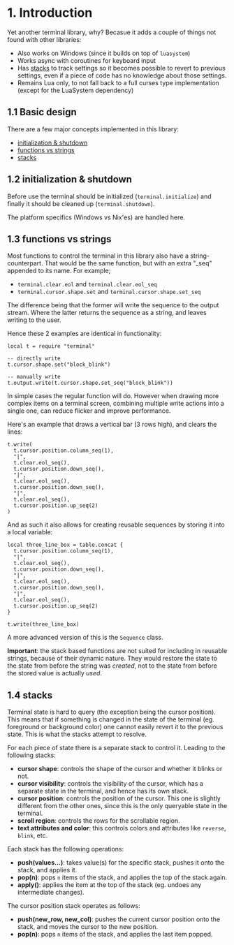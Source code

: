 # 1. Introduction

Yet another terminal library, why? Becasue it adds a couple of things not found with other libraries:

- Also works on Windows (since it builds on top of `luasystem`)
- Works async with coroutines for keyboard input
- Has [stacks](#13-stacks) to track settings so it becomes possible to revert to previous settings, even if a piece of code has no knowledge about those settings.
- Remains Lua only, to not fall back to a full curses type implementation (except for the LuaSystem dependency)

## 1.1 Basic design

There are a few major concepts implemented in this library:

- [initialization & shutdown](#12-initialization--shutdown)
- [functions vs strings](#13-functions-vs-strings)
- [stacks](#14-stacks)


## 1.2 initialization & shutdown

Before use the terminal should be initialized (`terminal.initialize`) and finally it should be cleaned up (`terminal.shutdown`).

The platform specifics (Windows vs Nix'es) are handled here.

## 1.3 functions vs strings

Most functions to control the terminal in this library also have a string-counterpart. That would be the same function, but with an extra "_seq" appended to its name. For example;

- `terminal.clear.eol` and `terminal.clear.eol_seq`
- `terminal.cursor.shape.set` and `terminal.cursor.shape.set_seq`

The difference being that the former will write the sequence to the output stream. Where the latter returns the sequence as a string, and leaves writing to the user.

Hence these 2 examples are identical in functionality:

    local t = require "terminal"

    -- directly write
    t.cursor.shape.set("block_blink")

    -- manually write
    t.output.write(t.cursor.shape.set_seq("block_blink"))

In simple cases the regular function will do. However when drawing more complex items on a terminal screen, combining multiple write actions into a single one, can reduce flicker and improve performance.

Here's an example that draws a vertical bar (3 rows high), and clears the lines:

    t.write(
      t.cursor.position.column_seq(1),
      "|",
      t.clear.eol_seq(),
      t.cursor.position.down_seq(),
      "|",
      t.clear.eol_seq(),
      t.cursor.position.down_seq(),
      "|",
      t.clear.eol_seq(),
      t.cursor.position.up_seq(2)
    )

And as such it also allows for creating reusable sequences by storing it into a local variable:

    local three_line_box = table.concat {
      t.cursor.position.column_seq(1),
      "|",
      t.clear.eol_seq(),
      t.cursor.position.down_seq(),
      "|",
      t.clear.eol_seq(),
      t.cursor.position.down_seq(),
      "|",
      t.clear.eol_seq(),
      t.cursor.position.up_seq(2)
    }

    t.write(three_line_box)

A more advanced version of this is the `Sequence` class.

**Important**: the stack based functions are not suited for including in reusable strings, because of their dynamic nature. They would restore the state to the state from before the string was *created*, not to the state from before the stored value is actually *used*.

## 1.4 stacks

Terminal state is hard to query (the exception being the cursor position). This means that if something is changed in the state of the terminal (eg. foreground or background color) one cannot easily revert it to the previous state. This is what the stacks attempt to resolve.

For each piece of state there is a separate stack to control it. Leading to the following stacks:

- **cursor shape**: controls the shape of the cursor and whether it blinks or not.
- **cursor visibility**: controls the visibility of the cursor, which has a separate state in the terminal, and hence has its own stack.
- **cursor position**: controls the position of the cursor. This one is slightly different from the other ones, since this is the only queryable state in the terminal.
- **scroll region**: controls the rows for the scrollable region.
- **text attributes and color**: this controls colors and attributes like `reverse`, `blink`, etc.

Each stack has the following operations:

- **push(values...)**: takes value(s) for the specific stack, pushes it onto the stack, and applies it.
- **pop(n)**: pops `n` items of the stack, and applies the top of the stack again.
- **apply()**: applies the item at the top of the stack (eg. undoes any intermediate changes).

The cursor position stack operates as follows:

- **push(new_row, new_col)**: pushes the current cursor position onto the stack, and moves the cursor to the new position.
- **pop(n)**: pops `n` items of the stack, and applies the last item popped.
